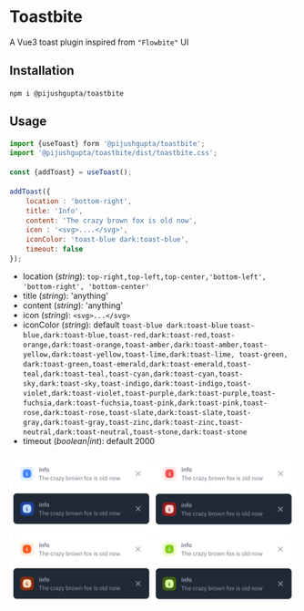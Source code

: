 # Toastbite

A Vue3 toast plugin inspired from `"Flowbite"` UI

## Installation

` npm i @pijushgupta/toastbite `

## Usage
```js
import {useToast} form '@pijushgupta/toastbite';
import '@pijushgupta/toastbite/dist/toastbite.css';

const {addToast} = useToast();

addToast({
	location : 'bottom-right',
	title: 'Info',
	content: 'The crazy brown fox is old now',
	icon : '<svg>....</svg>',
	iconColor: 'toast-blue dark:toast-blue',
	timeout: false
});
```

* location (*string*): `top-right,top-left,top-center,'bottom-left', 'bottom-right', 'bottom-center'`
* title (*string*): 'anything'
* content (*string*): 'anything'
* icon (*string*): `<svg>...</svg>`
* iconColor (*string*): default `toast-blue dark:toast-blue`
`toast-blue,dark:toast-blue,toast-red,dark:toast-red,toast-orange,dark:toast-orange,toast-amber,dark:toast-amber,toast-yellow,dark:toast-yellow,toast-lime,dark:toast-lime, toast-green, dark:toast-green,toast-emerald,dark:toast-emerald,toast-teal,dark:toast-teal,toast-cyan,dark:toast-cyan,toast-sky,dark:toast-sky,toast-indigo,dark:toast-indigo,toast-violet,dark:toast-violet,toast-purple,dark:toast-purple,toast-fuchsia,dark:toast-fuchsia,toast-pink,dark:toast-pink,toast-rose,dark:toast-rose,toast-slate,dark:toast-slate,toast-gray,dark:toast-gray,toast-zinc,dark:toast-zinc,toast-neutral,dark:toast-neutral,toast-stone,dark:toast-stone`
* timeout (*boolean|int*): default 2000

![ToastBite](https://github.com/Pijushgupta/toastbite/blob/main/toastbite.png)
